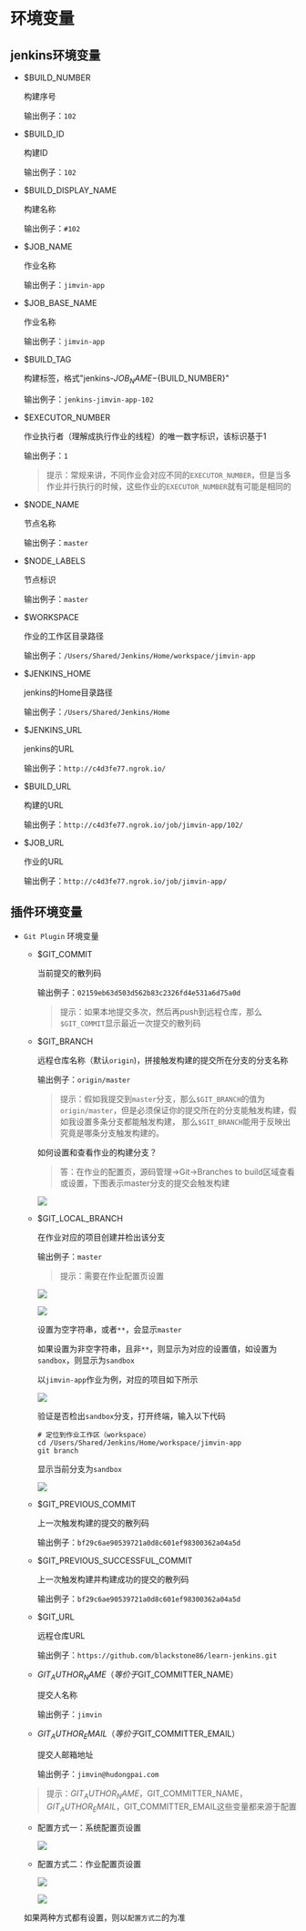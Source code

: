 # 环境变量

## jenkins环境变量
  - $BUILD_NUMBER
    
    构建序号

    输出例子：`102`

  - $BUILD_ID
    
    构建ID

    输出例子：`102`
  
  - $BUILD_DISPLAY_NAME

    构建名称

    输出例子：`#102`

  - $JOB_NAME

    作业名称

    输出例子：`jimvin-app`

  - $JOB_BASE_NAME

    作业名称

    输出例子：`jimvin-app`

  - $BUILD_TAG

    构建标签，格式"jenkins-${JOB_NAME}-${BUILD_NUMBER}"

    输出例子：`jenkins-jimvin-app-102`

  - $EXECUTOR_NUMBER

    作业执行者（理解成执行作业的线程）的唯一数字标识，该标识基于1

    输出例子：`1`

    > 提示：常规来讲，不同作业会对应不同的`EXECUTOR_NUMBER`，但是当多作业并行执行的时候，这些作业的`EXECUTOR_NUMBER`就有可能是相同的

  - $NODE_NAME

    节点名称

    输出例子：`master`

  - $NODE_LABELS

    节点标识

    输出例子：`master`

  - $WORKSPACE

    作业的工作区目录路径

    输出例子：`/Users/Shared/Jenkins/Home/workspace/jimvin-app`

  - $JENKINS_HOME

    jenkins的Home目录路径

    输出例子：`/Users/Shared/Jenkins/Home`

  - $JENKINS_URL

    jenkins的URL

    输出例子：`http://c4d3fe77.ngrok.io/`

  - $BUILD_URL

    构建的URL

    输出例子：`http://c4d3fe77.ngrok.io/job/jimvin-app/102/`

  - $JOB_URL

    作业的URL

    输出例子：`http://c4d3fe77.ngrok.io/job/jimvin-app/`

## 插件环境变量
- `Git Plugin` 环境变量
  - $GIT_COMMIT
    
    当前提交的散列码

    输出例子：`02159eb63d503d562b83c2326fd4e531a6d75a0d`

    > 提示：如果本地提交多次，然后再push到远程仓库，那么`$GIT_COMMIT`显示最近一次提交的散列码

  - $GIT_BRANCH
    
    远程仓库名称（默认`origin`)，拼接触发构建的提交所在分支的分支名称

    输出例子：`origin/master`

    > 提示：假如我提交到`master`分支，那么`$GIT_BRANCH`的值为`origin/master`，但是必须保证你的提交所在的分支能触发构建，假如我设置多条分支都能触发构建，
      那么`$GIT_BRANCH`能用于反映出究竟是哪条分支触发构建的。
    
    如何设置和查看作业的构建分支？
    
    > 答：在作业的配置页，源码管理->Git->Branches to build区域查看或设置，下图表示master分支的提交会触发构建

    ![][branchsToBuild]
  
  - $GIT_LOCAL_BRANCH
    
    在作业对应的项目创建并检出该分支

    输出例子：`master`

    > 提示：需要在作业配置页设置
      
    ![][configGitPluginBranch]

    ![][configGitPluginBranch2]

    设置为空字符串，或者`**`，会显示`master`

    如果设置为非空字符串，且非`**`，则显示为对应的设置值，如设置为`sandbox`，则显示为`sandbox`

    以`jimvin-app`作业为例，对应的项目如下所示

    ![][jimvinAppSource]

    验证是否检出`sandbox`分支，打开终端，输入以下代码

    ```shell
    # 定位到作业工作区（workspace）
    cd /Users/Shared/Jenkins/Home/workspace/jimvin-app
    git branch
    ```
    
    显示当前分支为`sandbox`

    ![][checkJimvinAppBranch]

  - $GIT_PREVIOUS_COMMIT

    上一次触发构建的提交的散列码

    输出例子：`bf29c6ae90539721a0d8c601ef98300362a04a5d`

  - $GIT_PREVIOUS_SUCCESSFUL_COMMIT

    上一次触发构建并构建成功的提交的散列码

    输出例子：`bf29c6ae90539721a0d8c601ef98300362a04a5d`

  - $GIT_URL
    
    远程仓库URL

    输出例子：`https://github.com/blackstone86/learn-jenkins.git`

  - $GIT_AUTHOR_NAME（等价于$GIT_COMMITTER_NAME）

    提交人名称

    输出例子：`jimvin`

  - $GIT_AUTHOR_EMAIL（等价于$GIT_COMMITTER_EMAIL）

    提交人邮箱地址

    输出例子：`jimvin@hudongpai.com`

  > 提示：$GIT_AUTHOR_NAME，$GIT_COMMITTER_NAME，$GIT_AUTHOR_EMAIL，$GIT_COMMITTER_EMAIL这些变量都来源于配置
    
  - 配置方式一：系统配置页设置

    ![][configGitPlugin]

  - 配置方式二：作业配置页设置

    ![][configGitPlugin2]

    ![][jobUserNameEmail]

  如果两种方式都有设置，则以`配置方式二`的为准

[configGitPlugin]: https://raw.githubusercontent.com/blackstone86/learn-jenkins/master/assets/config_git_plugin.png    
[configGitPlugin2]: https://raw.githubusercontent.com/blackstone86/learn-jenkins/master/assets/config_git_plugin_2.png    
[configGitPluginBranch]: https://raw.githubusercontent.com/blackstone86/learn-jenkins/master/assets/config_git_plugin_branch.png    
[configGitPluginBranch2]: https://raw.githubusercontent.com/blackstone86/learn-jenkins/master/assets/config_git_plugin_branch2.png   
[jimvinAppSource]: https://raw.githubusercontent.com/blackstone86/learn-jenkins/master/assets/jimvin_app_source.png   
[checkJimvinAppBranch]: https://raw.githubusercontent.com/blackstone86/learn-jenkins/master/assets/check_jimvin_app_branch.png   
[branchsToBuild]: https://raw.githubusercontent.com/blackstone86/learn-jenkins/master/assets/branchs_to_build.png   
[jobUserNameEmail]: https://raw.githubusercontent.com/blackstone86/learn-jenkins/master/assets/job_username_email.png   